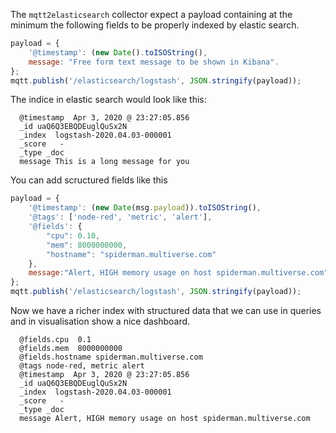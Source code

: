 


The `mqtt2elasticsearch` collector expect a payload containing at the minimum the following fields to be properly indexed by elastic search.

```javascript
payload = {
    '@timestamp': (new Date().toISOString(),
    message: "Free form text message to be shown in Kibana".
};
mqtt.publish('/elasticsearch/logstash', JSON.stringify(payload));
```

The indice in elastic search would look like this:
```
  @timestamp  Apr 3, 2020 @ 23:27:05.856
  _id uaQ6Q3EBQDEuglQuSx2N
  _index  logstash-2020.04.03-000001
  _score   - 
  _type _doc
  message This is a long message for you
```


You can add scructured fields like this
```javascript
payload = {
    '@timestamp': (new Date(msg.payload)).toISOString(),
    '@tags': ['node-red', 'metric', 'alert'],
    '@fields': {
        "cpu": 0.10,
        "mem": 8000000000,
        "hostname": "spiderman.multiverse.com"
    },
    message:"Alert, HIGH memory usage on host spiderman.multiverse.com"
};
mqtt.publish('/elasticsearch/logstash', JSON.stringify(payload));
```

Now we have a richer index with structured data that we can use in queries and in visualisation show a nice dashboard.
```
  @fields.cpu  0.1
  @fields.mem  8000000000
  @fields.hostname spiderman.multiverse.com
  @tags node-red, metric alert
  @timestamp  Apr 3, 2020 @ 23:27:05.856
  _id uaQ6Q3EBQDEuglQuSx2N
  _index  logstash-2020.04.03-000001
  _score   - 
  _type _doc
  message Alert, HIGH memory usage on host spiderman.multiverse.com
```

